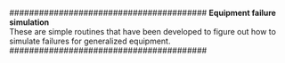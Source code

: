 ########################################
**Equipment failure simulation**
<br>
These are simple routines that have been developed to figure out how to simulate failures for generalized equipment.
########################################
